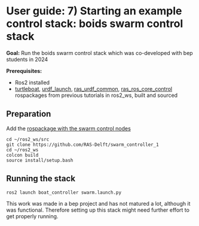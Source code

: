 # User guide: 7) Starting an example control stack: boids swarm control stack

**Goal:** Run the boids swarm control stack which was co-developed with bep students in 2024

**Prerequisites:** 
- Ros2 installed
- [turtleboat](https://github.com/RAS-Delft/TurtleBoat), [urdf_launch](https://github.com/ros/urdf_launch), [ras_urdf_common](https://github.com/RAS-Delft/ras_urdf_common), [ras_ros_core_control](https://github.com/RAS-Delft/ras_ros_core_control_modules) rospackages from previous tutorials in ros2_ws, built and sourced


## Preparation
Add the [rospackage with the swarm control nodes](https://github.com/RAS-Delft/swarm_controller_1)

```shell
cd ~/ros2_ws/src
git clone https://github.com/RAS-Delft/swarm_controller_1
cd ~/ros2_ws
colcon build
source install/setup.bash
```

## Running the stack
```shell
ros2 launch boat_controller swarm.launch.py 
```

This work was made in a bep project and has not matured a lot, although it was functional. Therefore setting up this stack might need further effort to get properly running.
